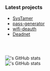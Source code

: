 ##
### Latest projects
- [SysTamer](https://github.com/flashnuke/SysTamer)
- [pass-generator](https://github.com/flashnuke/pass-generator)
- [wifi-deauth](https://github.com/flashnuke/wifi-deauth)
- [Deadnet](https://github.com/flashnuke/deadnet) </br>
##
</br>

!['s GitHub stats](https://github-readme-stats.vercel.app/api/top-langs?username=flashnuke&theme=radical&layout=compact&langs_count=8&card_width=350) </br>
!['s GitHub stats](https://github-readme-stats.vercel.app/api?username=flashnuke&hide_rank=true&show_icons=true&theme=radical&hide=issues,contribs,prs,commits&card_width=350&hide_title=true)</br>
##
